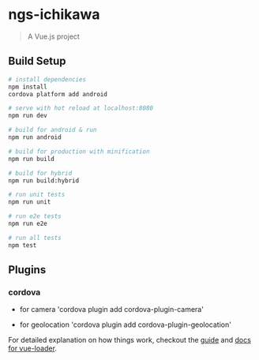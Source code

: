 # ngs-ichikawa

> A Vue.js project

## Build Setup

``` bash
# install dependencies
npm install
cordova platform add android

# serve with hot reload at localhost:8080
npm run dev

# build for android & run
npm run android

# build for production with minification
npm run build

# build for hybrid
npm run build:hybrid

# run unit tests
npm run unit

# run e2e tests
npm run e2e

# run all tests
npm test
```
## Plugins
### cordova
- for camera
'cordova plugin add cordova-plugin-camera'

- for geolocation
'cordova plugin add cordova-plugin-geolocation'

For detailed explanation on how things work, checkout the [guide](http://vuejs-templates.github.io/webpack/) and [docs for vue-loader](http://vuejs.github.io/vue-loader).
